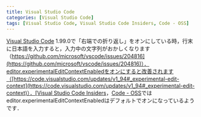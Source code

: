 ```yaml
---
title: Visual Studio Code
categories: [Visual Studio Code]
tags: [Visual Studio Code, Visual Studio Code Insiders, Code - OSS]
---
```

[Visual Studio Code](https://code.visualstudio.com/) 1.99.0で「右端での折り返し」をオンにしている時，行末に日本語を入力すると，入力中の文字列がおかしくなります（[https://github.com/microsoft/vscode/issues/204816](https://github.com/microsoft/vscode/issues/204816)）．editor.experimentalEditContextEnabledをオンにすると改善されます（[https://code.visualstudio.com/updates/v1_94#_experimental-edit-context](https://code.visualstudio.com/updates/v1_94#_experimental-edit-context)）．[Visual Studio Code Insiders](https://code.visualstudio.com/insiders/)，[Code - OSS](https://github.com/microsoft/vscode)ではeditor.experimentalEditContextEnabledはデフォルトでオンになっているようです．